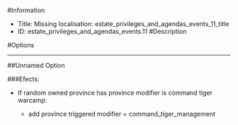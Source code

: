 #Information
 - Title: Missing localisation: estate_privileges_and_agendas_events_11_title
 - ID: estate_privileges_and_agendas_events.11
#Description

#Options

___
##Unnamed Option

###Efects:<ul><li>If random owned province has province modifier is command tiger warcamp:</li><ul><li>add province triggered modifier = command_tiger_management</li></ul></ul>

